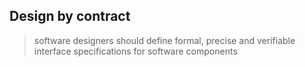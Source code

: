 ##  Design by contract

> software designers should define formal, precise and verifiable interface specifications for software components
